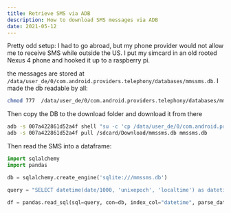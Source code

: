 ```yaml
---
title: Retrieve SMS via ADB
description: How to download SMS messages via ADB
date: 2021-05-12
--- 
```


Pretty odd setup: I had to go abroad, but my phone provider would not allow me to receive SMS while outside the US. I put my simcard in an old rooted Nexus 4 phone and hooked it up to a raspberry pi. 

the messages are stored at `/data/user_de/0/com.android.providers.telephony/databases/mmssms.db`.
I made the db readable by all:

```bash
chmod 777  /data/user_de/0/com.android.providers.telephony/databases/mmssms.db
```

Then copy the DB to the download folder and download it from there
```bash
adb -s 007a422861d52a4f shell "su -c 'cp /data/user_de/0/com.android.providers.telephony/databases/mmssms.db /sdcard/Download/mmssms.db'"
adb -s 007a422861d52a4f pull /sdcard/Download/mmssms.db mmssms.db
```

Then read the SMS into a dataframe:

```python
import sqlalchemy
import pandas

db = sqlalchemy.create_engine('sqlite:///mmssms.db')

query = "SELECT datetime(date/1000, 'unixepoch', 'localtime') as datetime,  address, body FROM sms ORDER BY date DESC"

df = pandas.read_sql(sql=query, con=db, index_col="datetime", parse_dates=["datetime"])
 ```
